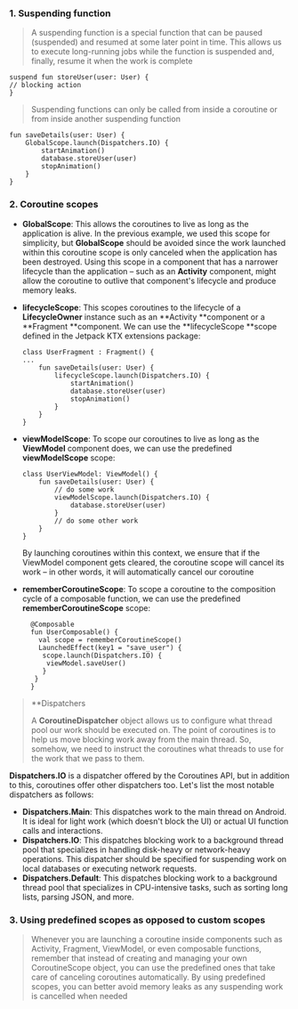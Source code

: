 ### 1. Suspending function

> A suspending function is a special function that can be paused (suspended) and resumed
> at some later point in time. This allows us to execute long-running jobs while the function
> is suspended and, finally, resume it when the work is complete

```
suspend fun storeUser(user: User) {
// blocking action
}
```

> Suspending functions can only be called from inside a coroutine or from inside another
> suspending function

```
fun saveDetails(user: User) {
    GlobalScope.launch(Dispatchers.IO) {
        startAnimation()
        database.storeUser(user)
        stopAnimation()
    }
}
```

### 2. Coroutine scopes

* **GlobalScope**: This allows the coroutines to live as long as the application is alive.
  In the previous example, we used this scope for simplicity, but **GlobalScope**
  should be avoided since the work launched within this coroutine scope is only
  canceled when the application has been destroyed. Using this scope in a component
  that has a narrower lifecycle than the application – such as an **Activity**
  component, might allow the coroutine to outlive that component's lifecycle and
  produce memory leaks.
* **lifecycleScope**: This scopes coroutines to the lifecycle of a **LifecycleOwner**
  instance such as an **Activity **component or a **Fragment **component. We can use
  the **lifecycleScope **scope defined in the Jetpack KTX extensions package:

  ```
  class UserFragment : Fragment() {
  ...
      fun saveDetails(user: User) {
          lifecycleScope.launch(Dispatchers.IO) {
              startAnimation()
              database.storeUser(user)
              stopAnimation()
          }
      }
  }

  ```
* **viewModelScope**: To scope our coroutines to live as long as the **ViewModel**
  component does, we can use the predefined **viewModelScope** scope:

  ```
  class UserViewModel: ViewModel() {
      fun saveDetails(user: User) {
          // do some work
          viewModelScope.launch(Dispatchers.IO) {
              database.storeUser(user)
          }
          // do some other work
      }
  }
  ```

  By launching coroutines within this context, we ensure that if the ViewModel component gets cleared, the coroutine scope will cancel its work – in other words, it will automatically cancel our coroutine
* **rememberCoroutineScope**: To scope a coroutine to the composition cycle of
  a composable function, we can use the predefined **rememberCoroutineScope**
  scope:

  ```
    @Composable
    fun UserComposable() {
      val scope = rememberCoroutineScope()
      LaunchedEffect(key1 = "save_user") {
       scope.launch(Dispatchers.IO) {
        viewModel.saveUser()
       }
     }
    }
  ```

> **Dispatchers
>
> A **CoroutineDispatcher** object allows us to configure what thread pool our work should
> be executed on. The point of coroutines is to help us move blocking work away from the
> main thread. So, somehow, we need to instruct the coroutines what threads to use for the
> work that we pass to them.

**Dispatchers.IO** is a dispatcher offered by the Coroutines API, but in addition to this,
coroutines offer other dispatchers too. Let's list the most notable dispatchers as follows:

* **Dispatchers.Main**: This dispatches work to the main thread on Android. It is
  ideal for light work (which doesn't block the UI) or actual UI function calls and
  interactions.
* **Dispatchers.IO**: This dispatches blocking work to a background thread
  pool that specializes in handling disk-heavy or network-heavy operations. This
  dispatcher should be specified for suspending work on local databases or executing
  network requests.
* **Dispatchers.Default**: This dispatches blocking work to a background thread
  pool that specializes in CPU-intensive tasks, such as sorting long lists, parsing
  JSON, and more.

### 3. Using predefined scopes as opposed to custom scopes

> Whenever you are launching a coroutine inside components such
> as Activity, Fragment, ViewModel, or even composable
> functions, remember that instead of creating and managing your own
> CoroutineScope object, you can use the predefined ones that take care of
> canceling coroutines automatically. By using predefined scopes, you can better
> avoid memory leaks as any suspending work is cancelled when needed
